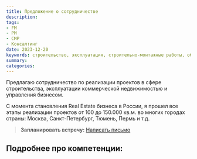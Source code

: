 ```yaml
---
title: Предложение о сотрудничестве
description: 
tags:
- FM
- PM
- СМР
- Консалтинг
date: 2023-12-20
keywords: строительство, эксплуатация, строительно-монтажные работы, обслуживание, управление инфраструктурой организации, техническое задание, здравоохранение, строительство, эксплуатация, строительно-монтажные работы, обслуживание, управление инфраструктурой организации
summary:
categories:
---
```


Предлагаю сотрудничество по реализации проектов в сфере строительства, эксплуатации коммерческой недвижимостью и управления бизнесом.

С момента становления Real Estate бизнеса в России, я прошел все этапы реализации проектов от 100 до 150.000 кв.м. во многих городах страны: Москва, Санкт-Петербург, Тюмень, Пермь и т.д.

>**Запланировать встречу:**
>[Написать письмо](mailto:site@dedov.ws)

## Подробнее про компетенции: